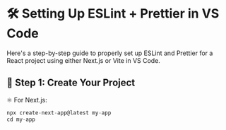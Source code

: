 # 🛠️ Setting Up ESLint + Prettier in VS Code

Here's a step-by-step guide to properly set up ESLint and Prettier for a React project using either Next.js or Vite in VS Code.

## 🚀 Step 1: Create Your Project

⚛️ For Next.js:

```javascript
npx create-next-app@latest my-app
cd my-app
```
